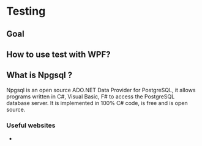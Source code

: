 Testing
=====================================

## Goal


How to use test with WPF?
-------------------------------------


What is Npgsql ?
-------------------------------------
Npgsql is an open source ADO.NET Data Provider for PostgreSQL, it allows programs written in C#, Visual Basic, F# to access the PostgreSQL database server. It is implemented in 100% C# code, is free and is open source.






### Useful websites
- 
